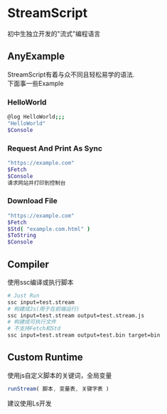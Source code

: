 # StreamScript
初中生独立开发的"流式"编程语言  
## AnyExample
StreamScript有着与众不同且轻松易学的语法.  
下面事一些Example
### HelloWorld
```bash
@log HelloWorld;;;
"HelloWorld"
$Console
```
### Request And Print As Sync
```bash
"https://example.com"
$Fetch
$Console
请求网站并打印到控制台
```
### Download File
```bash
"https://example.com"
$Fetch
$Std( "example.com.html" )
$ToString
$Console
```
## Compiler
使用ssc编译或执行脚本
```bash
# Just Run
ssc input=test.stream
# 构建成Js(用于在前端运行)
ssc input=test.stream output=test.stream.js
# 构建成可执行文件
# 不支持Fetch和Std
ssc input=test.stream output=test.bin target=bin
```
## Custom Runtime
使用js自定义脚本的关键词，全局变量
```js
runStream( 脚本, 变量表, 关键字表 )
```
建议使用Ls开发
